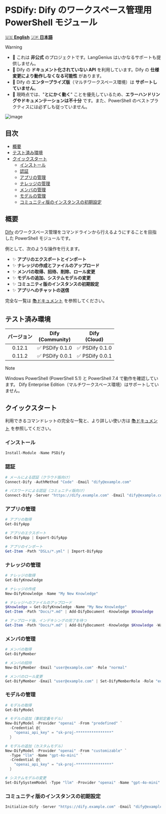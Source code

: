 <!-- omit in toc -->
# PSDify: Dify のワークスペース管理用 PowerShell モジュール

[🇺🇸 **English**](./README.md) [🇯🇵 **日本語**](./README.ja.md)

> [!WARNING]
>
> - 🚨 これは **非公式** のプロジェクトです。LangGenius はいかなるサポートも提供しません。
> - 🚨 Dify の **ドキュメント化されていない API** を利用しています。Dify の **仕様変更により動作しなくなる可能性** があります。
> - 🚨 Dify の **エンタープライズ版**（マルチワークスペース環境）は **サポートしていません**。
> - 🚨 現時点では、"**とにかく動く**" ことを優先しているため、**エラーハンドリングやドキュメンテーションは不十分** です。また、PowerShell のベストプラクティスには必ずしも従っていません。

![image](https://github.com/user-attachments/assets/fd7a22ea-4ed6-46c3-a2dc-4027c2650f5e)

<!-- omit in toc -->
## 目次

- [概要](#概要)
- [テスト済み環境](#テスト済み環境)
- [クイックスタート](#クイックスタート)
  - [インストール](#インストール)
  - [認証](#認証)
  - [アプリの管理](#アプリの管理)
  - [ナレッジの管理](#ナレッジの管理)
  - [メンバの管理](#メンバの管理)
  - [モデルの管理](#モデルの管理)
  - [コミュニティ版のインスタンスの初期設定](#コミュニティ版のインスタンスの初期設定)

## 概要

[Dify](https://github.com/langgenius/dify) のワークスペース管理をコマンドラインから行えるようにすることを目指した PowerShell モジュールです。

例として、次のような操作を行えます。

- ✨ **アプリのエクスポートとインポート**
- ✨ **ナレッジの作成とファイルのアップロード**
- ✨ **メンバの取得、招待、削除、ロール変更**
- ✨ **モデルの追加、システムモデルの変更**
- ✨ **コミュニティ版のインスタンスの初期設定**
- ✨ **アプリへのチャットの送信**

完全な一覧は [📚ドキュメント](./Docs/README.ja.md) を参照してください。

## テスト済み環境

| バージョン | Dify<br>(Community) | Dify<br>(Cloud) |
| :---: | :---: | :---: |
| 0.12.1 | ✅ PSDify 0.1.0 | ✅ PSDify 0.1.0 |
| 0.11.2 | ✅ PSDify 0.0.1 | ✅ PSDify 0.0.1 |

> [!NOTE]
> Windows PowerShell (PowerShell 5.1) と PowerShell 7.4 で動作を確認しています。
> Dify Enterprise Edition（マルチワークスペース環境）はサポートしていません。

## クイックスタート

利用できるコマンドレットの完全な一覧と、より詳しい使い方は [📚ドキュメント](./Docs/README.ja.md) を参照してください。

### インストール

```powershell
Install-Module -Name PSDify
```

### 認証

```powershell
# メールによる認証（クラウド版向け）
Connect-Dify -AuthMethod "Code" -Email "dify@example.com"

# パスワードによる認証（コミュニティ版向け）
Connect-Dify -Server "https://dify.example.com" -Email "dify@example.com"
```

### アプリの管理

```powershell
# アプリの取得
Get-DifyApp

# アプリのエクスポート
Get-DifyApp | Export-DifyApp

# アプリのインポート
Get-Item -Path "DSLs/*.yml" | Import-DifyApp
```

### ナレッジの管理

```powershell
# ナレッジの取得
Get-DifyKnowledge

# ナレッジの作成
New-DifyKnowledge -Name "My New Knowledge"

# ナレッジへのファイルのアップロード
$Knowledge = Get-DifyKnowledge -Name "My New Knowledge"
Get-Item -Path "Docs/*.md" | Add-DifyDocument -Knowledge $Knowledge

# アップロード後、インデキシングの完了を待つ
Get-Item -Path "Docs/*.md" | Add-DifyDocument -Knowledge $Knowledge -Wait
```

### メンバの管理

```powershell
# メンバの取得
Get-DifyMember

# メンバの招待
New-DifyMember -Email "user@example.com" -Role "normal"

# メンバのロール変更
Get-DifyMember -Email "user@example.com" | Set-DifyMemberRole -Role "editor"
```

### モデルの管理

```powershell
# モデルの取得
Get-DifyModel

# モデルの追加（事前定義モデル）
New-DifyModel -Provider "openai" -From "predefined" `
  -Credential @{
    "openai_api_key" = "sk-proj-****************"
  }

# モデルの追加（カスタムモデル）
New-DifyModel -Provider "openai" -From "customizable" `
  -Type "llm" -Name "gpt-4o-mini" `
  -Credential @{
    "openai_api_key" = "sk-proj-****************"
  }

# システムモデルの変更
Set-DifySystemModel -Type "llm" -Provider "openai" -Name "gpt-4o-mini"
```

### コミュニティ版のインスタンスの初期設定

```powershell
Initialize-Dify -Server "https://dify.example.com" -Email "dify@example.com" -Name "Dify"
```
